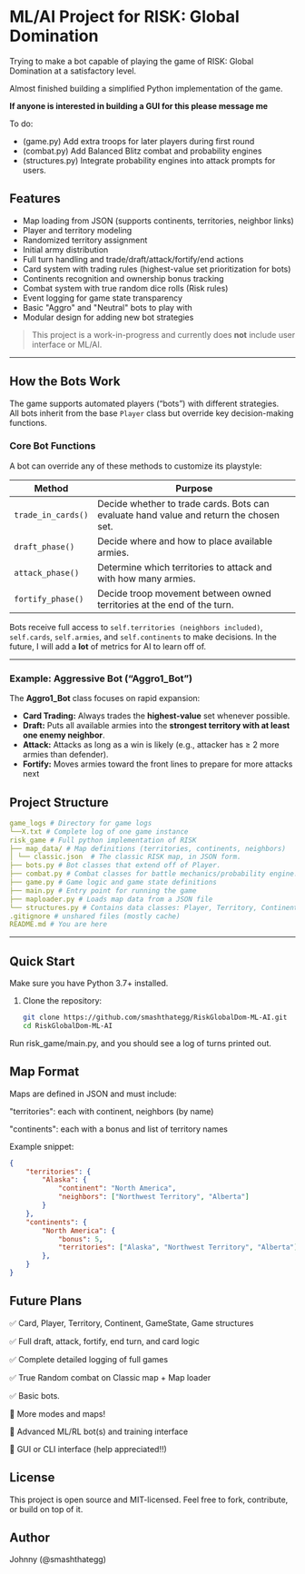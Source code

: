 # ML/AI Project for RISK: Global Domination 

Trying to make a bot capable of playing the game of RISK: Global Domination at a satisfactory level. 

Almost finished building a simplified Python implementation of the game.

**If anyone is interested in building a GUI for this please message me**

To do:
- (game.py) Add extra troops for later players during first round
- (combat.py) Add Balanced Blitz combat and probability engines
- (structures.py) Integrate probability engines into attack prompts for users.

## Features

- Map loading from JSON (supports continents, territories, neighbor links)
- Player and territory modeling
- Randomized territory assignment
- Initial army distribution
- Full turn handling and trade/draft/attack/fortify/end actions
- Card system with trading rules (highest-value set prioritization for bots)
- Continents recognition and ownership bonus tracking
- Combat system with true random dice rolls (Risk rules)
- Event logging for game state transparency
- Basic "Aggro" and "Neutral" bots to play with
- Modular design for adding new bot strategies

> This project is a work-in-progress and currently does **not** include user interface or ML/AI.

---

## How the Bots Work

The game supports automated players (“bots”) with different strategies.  
All bots inherit from the base `Player` class but override key decision-making functions.

### Core Bot Functions

A bot can override any of these methods to customize its playstyle:

| Method | Purpose |
|--------|---------|
| `trade_in_cards()` | Decide whether to trade cards. Bots can evaluate hand value and return the chosen set. |
| `draft_phase()` | Decide where and how to place available armies. |
| `attack_phase()` | Determine which territories to attack and with how many armies. |
| `fortify_phase()` | Decide troop movement between owned territories at the end of the turn. |

Bots receive full access to `self.territories (neighbors included)`, `self.cards`, `self.armies`, and `self.continents` to make decisions. In the future, I will add a **lot** of metrics for AI to learn off of.

---

### Example: Aggressive Bot (“Aggro1_Bot”)

The **Aggro1_Bot** class focuses on rapid expansion:  
- **Card Trading:** Always trades the **highest-value** set whenever possible.  
- **Draft:** Puts all available armies into the **strongest territory with at least one enemy neighbor**.  
- **Attack:** Attacks as long as a win is likely (e.g., attacker has ≥ 2 more armies than defender).  
- **Fortify:** Moves armies toward the front lines to prepare for more attacks next

## Project Structure

```yaml
game_logs # Directory for game logs
└──X.txt # Complete log of one game instance
risk_game # Full python implementation of RISK
├── map_data/ # Map definitions (territories, continents, neighbors)
│ └── classic.json  # The classic RISK map, in JSON form.
├── bots.py # Bot classes that extend off of Player.
├── combat.py # Combat classes for battle mechanics/probability engine.
├── game.py # Game logic and game state definitions
├── main.py # Entry point for running the game
├── maploader.py # Loads map data from a JSON file
└── structures.py # Contains data classes: Player, Territory, Continent
.gitignore # unshared files (mostly cache)
README.md # You are here
```

---

## Quick Start

Make sure you have Python 3.7+ installed.

1. Clone the repository:
   ```bash
   git clone https://github.com/smashthategg/RiskGlobalDom-ML-AI.git
   cd RiskGlobalDom-ML-AI
   ```

Run risk_game/main.py, and you should see a log of turns printed out.

## Map Format

Maps are defined in JSON and must include:

"territories": each with continent, neighbors (by name)

"continents": each with a bonus and list of territory names

Example snippet:

```json
{
    "territories": {
        "Alaska": {
            "continent": "North America",
            "neighbors": ["Northwest Territory", "Alberta"]
        }
    },
    "continents": {
        "North America": {
            "bonus": 5,
            "territories": ["Alaska", "Northwest Territory", "Alberta"]
        },
    }
}
```

## Future Plans

✅ Card, Player, Territory, Continent, GameState, Game structures

✅ Full draft, attack, fortify, end turn, and card logic

✅ Complete detailed logging of full games

✅ True Random combat on Classic map + Map loader

✅ Basic bots.

🔲 More modes and maps!

🔲 Advanced ML/RL bot(s) and training interface

🔲 GUI or CLI interface (help appreciated!!)

## License

This project is open source and MIT-licensed. Feel free to fork, contribute, or build on top of it.

## Author

Johnny (@smashthategg)